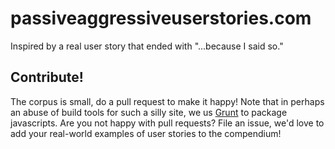 passiveaggressiveuserstories.com
================================

Inspired by a real user story that ended with "...because I said so."

Contribute!
-----------

The corpus is small, do a pull request to make it happy! Note that in perhaps an abuse of build tools for such a silly site, we us [Grunt](http://gruntjs.com/) to package javascripts. Are you not happy with pull requests? File an issue, we'd love to add your real-world examples of user stories to the compendium!
